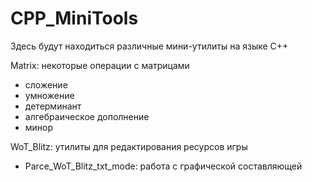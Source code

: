 # CPP_MiniTools
Здесь будут находиться различные мини-утилиты на языке C++

Matrix: некоторые операции с матрицами
- сложение
- умножение
- детерминант
- алгебраическое дополнение
- минор

WoT_Blitz: утилиты для редактирования ресурсов игры
- Parce_WoT_Blitz_txt_mode: работа с графической составляющей

